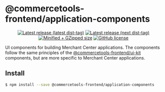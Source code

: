 # @commercetools-frontend/application-components

<p align="center">
  <a href="https://www.npmjs.com/package/@commercetools-frontend/application-components"><img src="https://badgen.net/npm/v/@commercetools-frontend/application-components" alt="Latest release (latest dist-tag)" /></a> <a href="https://www.npmjs.com/package/@commercetools-frontend/application-components"><img src="https://badgen.net/npm/v/@commercetools-frontend/application-components/next" alt="Latest release (next dist-tag)" /></a> <a href="https://bundlephobia.com/result?p=@commercetools-frontend/application-components"><img src="https://badgen.net/bundlephobia/minzip/@commercetools-frontend/application-components" alt="Minified + GZipped size" /></a> <a href="https://github.com/commercetools/merchant-center-application-kit/blob/master/LICENSE"><img src="https://badgen.net/github/license/commercetools/merchant-center-application-kit" alt="GitHub license" /></a>
</p>

UI components for building Merchant Center applications.
The components follow the same principles of the [@commercetools-frontend/ui-kit](https://www.npmjs.com/package/@commercetools-frontend/ui-kit) components, but are more specific to Merchant Center applications.

## Install

```bash
$ npm install --save @commercetools-frontend/application-components
```
